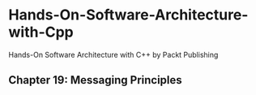 # Hands-On-Software-Architecture-with-Cpp
Hands-On Software Architecture with C++ by Packt Publishing

## Chapter 19: Messaging Principles
